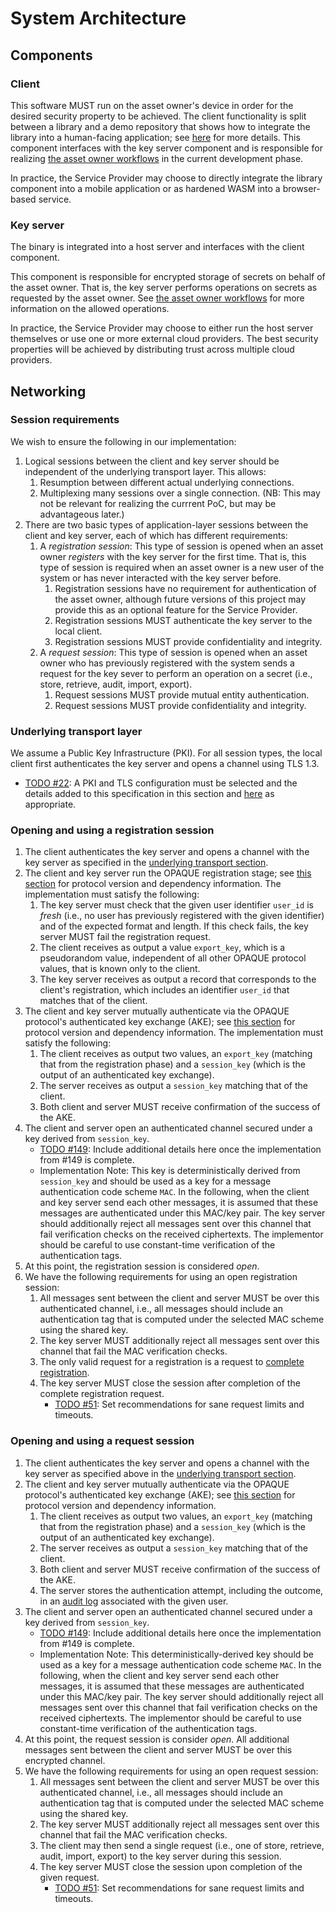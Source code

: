 # System Architecture

## Components

### Client 
This software MUST run on the asset owner's device in order for the desired security property to be achieved. 
The client functionality is split between a library and a demo repository that shows how to integrate the library into a human-facing application; see [here](repository-list.md) for more details. This component interfaces with the key server component and is responsible for realizing [the asset owner workflows](current-development-phase.md#workflows) in the current development phase.

In practice, the Service Provider may choose to directly integrate the library component into a mobile application or as hardened WASM into a browser-based service. 

### Key server
The binary is integrated into a host server and interfaces with the client component.

This component is responsible for encrypted storage of secrets on behalf of the asset owner. That is, the key server performs operations on secrets as requested by the asset owner. See [the asset owner workflows](current-development-phase.md#workflows) for more information on the allowed operations. 

In practice, the Service Provider may choose to either run the host server themselves or use one or more external cloud providers. The best security properties will be achieved by distributing trust across multiple cloud providers.

## Networking
### Session requirements
We wish to ensure the following in our implementation:
1. Logical sessions between the client and key server should be independent of the underlying transport layer. This allows:
    1. Resumption between different actual underlying connections.
    1. Multiplexing many sessions over a single connection. (NB: This may not be relevant for realizing the currrent PoC, but may be advantageous later.)
1. There are two basic types of application-layer sessions between the client and key server, each of which has different requirements:
    1. A _registration session_: This type of session is opened when an asset owner _registers_ with the key server for the first time. That is, this type of session is required when an asset owner is a new user of the system or has never interacted with the key server before.
        1. Registration sessions have no requirement for authentication of the asset owner, although future versions of this project may provide this as an optional feature for the Service Provider.
        1. Registration sessions MUST authenticate the key server to the local client.
        1. Registration sessions MUST provide confidentiality and integrity.
    1. A _request session_: This type of session is opened when an asset owner who has previously registered with the system sends a request for the key sever to perform an operation on a secret (i.e., store, retrieve, audit, import, export).
        1. Request sessions MUST provide mutual entity authentication.
        1. Request sessions MUST provide confidentiality and integrity.

### Underlying transport layer
We assume a Public Key Infrastructure (PKI). For all session types, the local client first authenticates the key server and opens a channel using TLS 1.3.
  - [TODO #22](https://github.com/boltlabs-inc/key-mgmt-spec/issues/22): A PKI and TLS configuration must be selected and the details added to this specification in this section and [here](current-development-phase.md#cryptographic-protocol-and-implementation-dependencies) as appropriate.

### Opening and using a registration session

1. The client authenticates the key server and opens a channel with the key server as specified in the [underlying transport section](#systems-architecture.md/#underlying_transport_layer).
1. The client and key server run the OPAQUE registration stage; see [this section](current-development-phase.md#cryptographic-protocol-and-implementation-dependencies) for protocol version and dependency information. The implementation must satisfy the following:
    1. The key server must check that the given user identifier `user_id` is _fresh_ (i.e., no user has previously registered with the given identifier) and of the expected format and length. If this check fails, the key server MUST fail the registration request.
    1. The client receives as output a value `export_key`, which is a pseudorandom value, independent of all other OPAQUE protocol values, that is known only to the client.
    1. The key server receives as output a record that corresponds to the client's registration, which includes an identifier `user_id` that matches that of the client.
1. The client and key server mutually authenticate via the OPAQUE protocol's authenticated key exchange (AKE); see [this section](current-development-phase.md#cryptographic-protocol-and-implementation-dependencies) for protocol version and dependency information. The implementation must satisfy the following:
    1. The client receives as output two values, an `export_key` (matching that from the registration phase) and a `session_key` (which is the output of an authenticated key exchange).
    1. The server receives as output a `session_key` matching that of the client.
    1. Both client and server MUST receive confirmation of the success of the AKE.
1. The client and server open an authenticated channel secured under a key derived from `session_key`. 
    - [TODO #149](https://github.com/boltlabs-inc/key-mgmt/issues/149): Include additional details here once the implementation from #149 is complete.
    - Implementation Note: This key is deterministically derived from `session_key` and should be used as a key for a message authentication code scheme `MAC`. In the following, when the client and key server send each other messages, it is assumed that these messages are authenticated under this MAC/key pair. The key server should additionally reject all messages sent over this channel that fail verification checks on the received ciphertexts. The implementor should be careful to use constant-time verification of the authentication tags.
1. At this point, the registration session is considered _open_. 
1. We have the following requirements for using an open registration session:
    1. All messages sent between the client and server MUST be over this authenticated channel, i.e., all messages should include an authentication tag that is computed under the selected MAC scheme using the shared key. 
    1. The key server MUST additionally reject all messages sent over this channel that fail the MAC verification checks.
    1. The only valid request for a registration is a request to [complete registration](cryptographic_flows.md#complete-registration).
    1. The key server MUST close the session after completion of the complete registration request.
        - [TODO #51](https://github.com/boltlabs-inc/key-mgmt-spec/issues/51): Set recommendations for sane request limits and timeouts.

### Opening and using a request session

1. The client authenticates the key server and opens a channel with the key server as specified above in the [underlying transport section](#underlying_transport_layer).
1. The client and key server mutually authenticate via the OPAQUE protocol's authenticated key exchange (AKE); see [this section](current-development-phase.md#cryptographic-protocol-and-implementation-dependencies) for protocol version and dependency information.
    1. The client receives as output two values, an `export_key` (matching that from the registration phase) and a `session_key` (which is the output of an authenticated key exchange).
    1. The server receives as output a `session_key` matching that of the client.
    1. Both client and server MUST receive confirmation of the success of the AKE.
    1. The server stores the authentication attempt, including the outcome, in an [audit log](cryptographic_flows.md#audit-logs) associated with the given user. 
1. The client and server open an authenticated channel secured under a key derived from `session_key`. 
    - [TODO #149](https://github.com/boltlabs-inc/key-mgmt/issues/149): Include additional details here once the implementation from #149 is complete.
    - Implementation Note: This deterministically-derived key should be used as a key for a message authentication code scheme `MAC`. In the following, when the client and key server send each other messages, it is assumed that these messages are authenticated under this MAC/key pair. The key server should additionally reject all messages sent over this channel that fail verification checks on the received ciphertexts. The implementor should be careful to use constant-time verification of the authentication tags.
1. At this point, the request session is consider _open_. All additional messages sent between the client and server MUST be over this encrypted channel.
1. We have the following requirements for using an open request session:
    1. All messages sent between the client and server MUST be over this authenticated channel, i.e., all messages should include an authentication tag that is computed under the selected MAC scheme using the shared key. 
    1. The key server MUST additionally reject all messages sent over this channel that fail the MAC verification checks.
    1. The client may then send a single request (i.e., one of store, retrieve, audit, import, export) to the key server during this session.
    1. The key server MUST close the session upon completion of the given request.
        - [TODO #51](https://github.com/boltlabs-inc/key-mgmt-spec/issues/51): Set recommendations for sane request limits and timeouts.
